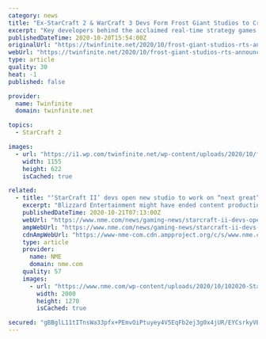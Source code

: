 ```yaml
---
category: news
title: "Ex-StarCraft 2 & WarCraft 3 Devs Form Frost Giant Studios to Create “Next Great RTS”"
excerpt: "Key developers behind the acclaimed real-time strategy games, StarCraft 2 and WarCraft 3, are forming a new game development team known as Frost Giant Studios. The team is being formed to create ..."
publishedDateTime: 2020-10-20T15:54:00Z
originalUrl: "https://twinfinite.net/2020/10/frost-giant-studios-rts-announcement/"
webUrl: "https://twinfinite.net/2020/10/frost-giant-studios-rts-announcement/"
type: article
quality: 30
heat: -1
published: false

provider:
  name: Twinfinite
  domain: twinfinite.net

topics:
  - StarCraft 2

images:
  - url: "https://i1.wp.com/twinfinite.net/wp-content/uploads/2020/10/frost-giant-studios-2.png?fit=1155%2C622&#038;ssl=1"
    width: 1155
    height: 622
    isCached: true

related:
  - title: "‘StarCraft II’ devs open new studio to work on “next great” RTS game"
    excerpt: "Blizzard Entertainment might have ended content production for StarCraft II, but a number of the game’s developers have banded together to open a new studio focused on PC real-time strategy games."
    publishedDateTime: 2020-10-21T07:13:00Z
    webUrl: "https://www.nme.com/news/gaming-news/starcraft-ii-devs-open-new-studio-to-work-on-next-great-rts-game-2793282"
    ampWebUrl: "https://www.nme.com/news/gaming-news/starcraft-ii-devs-open-new-studio-to-work-on-next-great-rts-game-2793282?amp"
    cdnAmpWebUrl: "https://www-nme-com.cdn.ampproject.org/c/s/www.nme.com/news/gaming-news/starcraft-ii-devs-open-new-studio-to-work-on-next-great-rts-game-2793282?amp"
    type: article
    provider:
      name: NME
      domain: nme.com
    quality: 57
    images:
      - url: "https://www.nme.com/wp-content/uploads/2020/10/102020-Starcraft-II-Blizzard-Entertainment.jpg"
        width: 2000
        height: 1270
        isCached: true

secured: "gBBglL11tITnsWa33pfx+PEmvOiPtuyey4V5EqFb2ej3g0x4jUR/EYCsrkyVB6HHjOXrsBBVaQpfkyYyh9FamEthqsrPg2xZ7j7RoZl79epldcrPM62r0PohmsngCpysgCIdoZe/pGVXWLZ/2kY3s7Zttwp6ESWPl2umuTHQMyLR+JMK1iRk4KKrMAmG4kvYoRDomRxtEUZBWf8iGZKv3a0UIlvrpoO7ktbaSuAoRGIb60JtKQ6+NRY3iyUS3MvLMPqhXo6rC6Edo84obvXLt+svX9j54N+Fh8SHK9Cz/UxWQwHZiX8jVpMDQyE0l48wG0Qxe0PaM4uGU5Uoo9WZn4d6yhCOtQgQjY5DyGjEoGI=;+TCrkPsZPrPKm6EFgNBI3A=="
---
```


